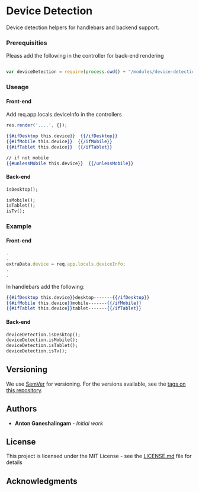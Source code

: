 # Device Detection

Device detection helpers for handlebars and backend support.

### Prerequisities

Pleass add the following in the controller for back-end rendering

```javascript

var deviceDetection = require(process.cwd() + "/modules/device-detection");

```

### Useage


#### Front-end
Add req.app.locals.deviceInfo in the controllers

```javascript
res.render('....', {});
```

```handlebars
{{#ifDesktop this.device}}  {{/ifDesktop}}
{{#ifMobile this.device}}  {{/ifMobile}}
{{#ifTablet this.device}}  {{/ifTablet}}

// if not mobile
{{#unlessMobile this.device}}  {{/unlessMobile}}
```

#### Back-end

```handlebars
isDesktop();

isMobile();
isTablet();
isTv();

```

### Example



#### Front-end

<!-- homepageController.js -->

```javascript
.
.
extraData.device = req.app.locals.deviceInfo;
.
.
```

In handlebars add the following:

```handlebars
{{#ifDesktop this.device}}desktop-------{{/ifDesktop}}
{{#ifMobile this.device}}mobile-------{{/ifMobile}}
{{#ifTablet this.device}}tablet-------{{/ifTablet}}
```


#### Back-end

```handlebars
deviceDetection.isDesktop();
deviceDetection.isMobile();
deviceDetection.isTablet();
deviceDetection.isTv();

```



## Versioning

We use [SemVer](http://semver.org/) for versioning. For the versions available, see the [tags on this repository](https://github.com/your/project/tags). 

## Authors

* **Anton Ganeshalingam** - *Initial work* 



## License

This project is licensed under the MIT License - see the [LICENSE.md](LICENSE.md) file for details

## Acknowledgments


